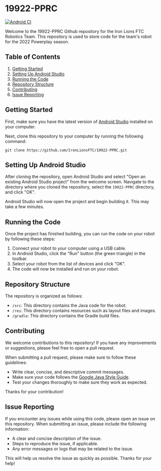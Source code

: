 # 19922-PPRC

[![Android CI](https://github.com/rh-robotics/19922-PPRC/actions/workflows/android.yml/badge.svg)](https://github.com/rh-robotics/19922-PPRC/actions/workflows/android.yml)

Welcome to the 19922-PPRC Github repository for the Iron Lions FTC Robotics Team. This repository is used to store code for the team's robot for the 2022 Powerplay season.

## Table of Contents

1. [Getting Started](#getting-started)
2. [Setting Up Android Studio](#setting-up-android-studio)
3. [Running the Code](#running-the-code)
4. [Repository Structure](#repository-structure)
5. [Contributing](#contributing)
6. [Issue Reporting](#issue-reporting)

## Getting Started

First, make sure you have the latest version of [Android Studio](https://developer.android.com/studio/) installed on your computer.

Next, clone this repository to your computer by running the following command:
```
git clone https://github.com/IronLionsFTC/19922-PPRC.git
```

## Setting Up Android Studio

After cloning the repository, open Android Studio and select "Open an existing Android Studio project" from the welcome screen. Navigate to the directory where you cloned the repository, select the `19922-PPRC` directory, and click "OK".

Android Studio will now open the project and begin building it. This may take a few minutes.

## Running the Code

Once the project has finished building, you can run the code on your robot by following these steps:

1. Connect your robot to your computer using a USB cable.
2. In Android Studio, click the "Run" button (the green triangle) in the toolbar.
3. Select your robot from the list of devices and click "OK".
4. The code will now be installed and run on your robot.

## Repository Structure

The repository is organized as follows:

- `/src`: This directory contains the Java code for the robot.
- `/res`: This directory contains resources such as layout files and images.
- `/gradle`: This directory contains the Gradle build files.

## Contributing

We welcome contributions to this repository! If you have any improvements or suggestions, please feel free to open a pull request.

When submitting a pull request, please make sure to follow these guidelines:

- Write clear, concise, and descriptive commit messages.
- Make sure your code follows the [Google Java Style Guide](https://google.github.io/styleguide/javaguide.html).
- Test your changes thoroughly to make sure they work as expected.

Thanks for your contribution!

## Issue Reporting

If you encounter any issues while using this code, please open an issue on this repository. When submitting an issue, please include the following information:

- A clear and concise description of the issue.
- Steps to reproduce the issue, if applicable.
- Any error messages or logs that may be related to the issue.

This will help us resolve the issue as quickly as possible. Thanks for your help!
